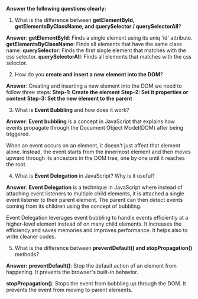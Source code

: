 **Answer the following questions clearly:**

1. What is the difference between **getElementById, getElementsByClassName, and querySelector / querySelectorAll**?

**Answer**:
**getElementById**: Finds a single element using its uniq 'id' attribute.
**getElementsByClassName**: Finds all elements that have the same class name.
**querySelector**: Finds the first single element that matches with the css selector.
**querySelectorAll**: Finds all elements that matches with the css selector.

2. How do you **create and insert a new element into the DOM**?

**Answer**:
Creating and inserting a new element into the DOM we need to follow three steps:
**Step-1: Create the element**
**Step-2: Set it properties or content**
**Step-3: Set the new element to the parent**

3. What is **Event Bubbling** and how does it work?

**Answer**:
**Event bubbling** is a concept in JavaScript that explains how events propagate through the Document Object Model(DOM) after being triggered.

When an event occurs on an element, it doesn't just affect that element alone. Instead, the event starts from the innermost element and then moves upward through its ancestors in the DOM tree, one by one until it reaches the root.

4. What is **Event Delegation** in JavaScript? Why is it useful?

**Answer**:
**Event Delegation** is a technique in JavaScript where instead of attaching event listeners to multiple child elements, it is attached a single event listener to their parent element. The parent can then detect events coming from its children using the concept of bubbling.

Event Delegation leverages event bubbling to handle events efficiently at a higher-level element instead of on many child elements. It increases the efficiency and saves memories and improves performance. It helps also to write cleaner codes.

5. What is the difference between **preventDefault() and stopPropagation()** methods?

**Answer:**
**preventDefault()**: Stop the default action of an element from happening.
It prevents the browser's built-in behavior.

**stopPropagation()**: Stops the event from bubbling up through the DOM.
It prevents the event from moving to parent elements.
